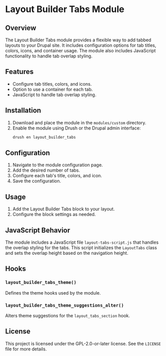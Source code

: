 # Layout Builder Tabs Module

## Overview

The Layout Builder Tabs module provides a flexible way to add tabbed layouts to your Drupal site. It includes configuration options for tab titles, colors, icons, and container usage. The module also includes JavaScript functionality to handle tab overlap styling.

## Features

- Configure tab titles, colors, and icons.
- Option to use a container for each tab.
- JavaScript to handle tab overlap styling.

## Installation

1. Download and place the module in the `modules/custom` directory.
2. Enable the module using Drush or the Drupal admin interface:
   ```sh
   drush en layout_builder_tabs
   ```

## Configuration

1. Navigate to the module configuration page.
2. Add the desired number of tabs.
3. Configure each tab's title, colors, and icon.
4. Save the configuration.

## Usage

1. Add the Layout Builder Tabs block to your layout.
2. Configure the block settings as needed.

## JavaScript Behavior

The module includes a JavaScript file `layout-tabs-script.js` that handles the overlap styling for the tabs. This script initializes the `LayoutTabs` class and sets the overlap height based on the navigation height.

## Hooks

### `layout_builder_tabs_theme()`

Defines the theme hooks used by the module.

### `layout_builder_tabs_theme_suggestions_alter()`

Alters theme suggestions for the `layout_tabs_section` hook.

## License

This project is licensed under the GPL-2.0-or-later license. See the `LICENSE` file for more details.
